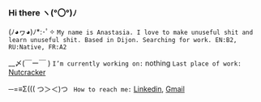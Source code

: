 ### Hi there ヽ(°〇°)ﾉ

(ﾉ◕ヮ◕)ﾉ*:･ﾟ✧ ```My name is Anastasia. I love to make unuseful shit and learn unuseful shit. Based in Dijon. Searching for work. EN:B2, RU:Native, FR:A2```

__〆(￣ー￣ ) ```I’m currently working on:``` nothing
```Last place of work:``` [Nutcracker](https://back.nutcracker.lab.upg/#/)

─=≡Σ((( つ＞＜)つ ``` How to reach me:``` [Linkedin](https://www.linkedin.com/in/anastasialebed/), [Gmail](serotonin.micro@gmail.com)
